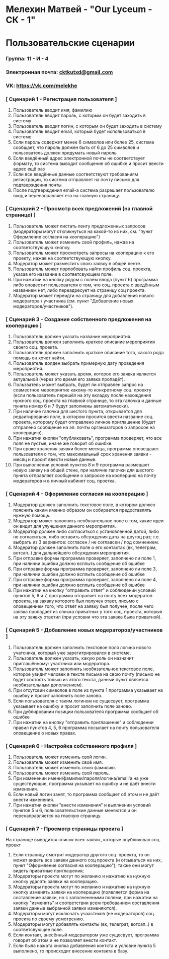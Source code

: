 # Мелехин Матвей - "Our Lyceum - СК - 1"
# Пользовательские сценарии

### Группа: 11 - И - 4
### Электронная почта: cktkutxd@gmail.com
### VK: https://vk.com/melekhe


### [ Сценарий 1 - Регистрация пользователя ]

1. Пользователь вводит имя, фамилию
2. Пользователь вводит пароль, с которым он будет заходить в систему
3. Пользователь вводит логин, с которым он будет заходить в систему
4. Пользователь вводит email, который будет использоваться в системе
5. Если пароль содержит менее 6 символов или более 25, система сообщает, что пароль должен быть от 6 до 25 символов и пользователь должен придумать новый пароль
6. Если введённый адрес электронной почты не соответствует формату, то система выводит сообщение об ошибке и просит ввести адрес ещё раз
7. Если все введённые данные соответствуют требованиям регистрации, то система отправляет на почту письмо для подтверждения почты
8. После подтверждения email-а система разрешает пользователю вход и перенаправляет его на главную страницу.

### [ Сценарий 2 - Просмотр всех предложений (на главной странице) ]

1. Пользователь может листать ленту предложенных запросов (модераторы могут откликнуться на какой-то из них, см. "пункт Оформление согласия на кооперацию")
2. Пользователь может изменить свой профиль, нажав на соответствующую кнопку.
3. Пользователь может просмотреть запросы на кооперацию к его проекту, нажав на соответствующую кнопку.
4. Модератор может разместить свою заявку в общей ленте.
5. Пользователь может порпобовать найти профиль соц. проекта, указав его название в соответсвующем поле.
6. При нажатии на кнопку рядом с полем ввода (пункт 6) программа либо оповестит пользователя о том, что соц. проекта с введённым названием нет, либо переадресует на страницу соц проекта.
7. Модератор может переидти на страницу для добавления нового модератора / участника (см. пункт "Добавление новых модераторов/участников").

### [ Сценарий 3 - Создание собственного предложения на кооперацию ]

1. Пользователь должен указать название мероприятия.
2. Пользователь должен заполнить краткое описание мероприятия своего соц. проекта.
3. Пользователь должен заполнить краткое описание того, какого рода помощь он хочет найти.
4. Пользователь долден выбрать примерную дату проведения мероприятия.
5. Пользователь может указать время, которое его заявка является актуальной (через это время его заявка пропадёт).
6. Пользватель может выбрать, будет ли отправлен запрос на совместное мероприятие какому-то конкретному соц. проекту (если пользователь перешёл на эту вкладку после нахождения нужного соц. проекта на главной странице, то эта галочка и данные пункта номер 6 и 7 будут заполнены автоматически).
7. При наличие галочки для шестого пункта, открывается для редактирования поле, в котором просится ввести название соц. проекта, которому будет отправлено личное приглашение (будет отпралено сообщение на эл. почты организаторов о запросое на кооперацию).
8. При нажатии кнопки "опубликовать", программа проверяет, что все поля не пустые, иначе же говорит об ошибке.
9. При сроке хранения заявки более месяца, программа оповещаает пользователя о том, что максимальный срок хранения заявки - месяц и просит ввести новые данные.
10. При выполнении условий пунктов 8 и 9 программа размещает новую заявку на общей стене, при наличие галочки для шестого пункта отправляет сообщение о запроосе на кооперцию на почту модератеров и в личный кабинет соц. проетка.

### [ Сценарий 4 - Оформление согласия на кооперацию  ]

1. Модератор должен заполнить текстовое поле, в котором должен пояснить каким именно образом он собирается предоставлять нужную помощь.
2. Модератор может заполнить необязательное поле о том, какие идеи он видит для улучшения данного мероприятия.
3. Модератор должен либо согласиться с установленной датой, либо не согласиться, либо оставить обсуждения даты на другоц раз; т.е. выбрать из 3 вариантов: согласен / не соглаасен / под сомнением.
4. Модератор должен заполнить поле о его контактах (вк, телеграм, вотсап..) для дальнейшего обсуждения мероприятия.
5. При отправке формы программа проверяет, заполнено ли поле 1, при наличии ошибки должно всплыть сообщение об ошибке
6. При отправке формы программа проверяет, заполнено ли поле 3, при наличии ошибки должно всплыть сообщение об ошибке
7. При отправке формы программа проверяет, заполнено ли поле 4, при наличии ошибки должно всплыть сообщение об ошибке
8. При нажатии на кнопку "отправить ответ" и соблюдении условий пунктов 5, 6 и 7, программа отпраляет на почту всех модератов проекта, на заявку которого был получен ответ, письмо с оповещением того, что ответ на заявку был получен, после чего заявка пропадает из списка приватных у того соц. проекта, который на эту заявку ответил (при условии что эта заявка была приватной).

### [ Сценарий 5 - Добавление новых модераторов/участников ]

1. Пользователь должен заполнить текстовое поля логина нового учатсника, который уже зарегитрировался в системе.
2. Пользователь должен указать, какую роль он назначит приглашённому: участника или модератора.
3. Пользователь может заполнить необязательное текстовое поле, которое увидит человек в тексте письма на свою почту (письмо не будет состоять только из этого текста, данный пункт является необязательным дополнением).
4. При отсутсвии символов в поле из пункта 1 программа указывает на ошибку и просит заполнить поле заново.
5. Если пользователя с таким логином не сущесвует, программа указывает на ошибку и просит заполнить поле заново.
6. При дублировании позиции пользователя программа сообщает об ошибке
7. При нажатии на кнопку "отправить приглашение" и  соблюдении правил пунктов 4, 5, 6 программа посылает на почту пользователя оповещение о новых правах.

### [ Сценарий 6 - Настройка собственного профиля ]

1. Пользователь может изменить свой логин.
2. Пользователь может изменить своё имя.
3. Пользователь может изменить свою фамилию.
4. Пользователь может изменить свой пароль.
5. При изменении имени/фамилии/пароля/логина/email'a на уже существующие, программа укзывает на ошибку и не даёт внести изменения.
6. Если новый логин занят, то программа сообщает об этом и не даёт внести изменения.
7. При нажатии кнопки "внести изменения" и выплнении условий пунктов 5 и 6, пользовательсткие данные меняются и он перенаправляется на гласную страницу.


### [ Сценарий 7 - Просмотр страницы проекта ]

 На странице выводится список всех заявок, которые опубликовал соц. проект
1. Если страницу смотрит модератор другого соц. проекта, то он может видеть все заявки данного соц проекта (и отзываться на них, пункт "Оформление согласия на кооперацию"); также они могут видеть приватные приглашения;
2. Модераторы проекта могут по желанию и нажатию на нужную кнопку удалять заявки на кооперацию.
3. Модераторы проекта могут по желанию и нажатию на нужную кнопку изменять заявки на кооперацию (появляется форма на составление заявки, но с заполненнными полями, при нажатии на кнопку "изменить" и соответствии всем требованием составления заявки данные выбранной заявки изменяются).
4. Модераторы могут исключать учаастнков (не модераторов) соц. проекта по своему усмотрению.
5. Модераторы могут добавлять контакты (вк, телеграт, вотсап..) в соответсвующее поле.
6. Если контакт, внесённый модератором уже сущесвует, программа говорит об этом и не позволяет внести контакт.
7. Если была нажата кнопка добавления конткта и условие пункта 5 выполнено, то происходит внесение контакта в базу.
